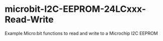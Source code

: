 # microbit-I2C-EEPROM-24LCxxx-Read-Write
Example Micro:bit functions to read and write to a Microchip I2C EEPROM
